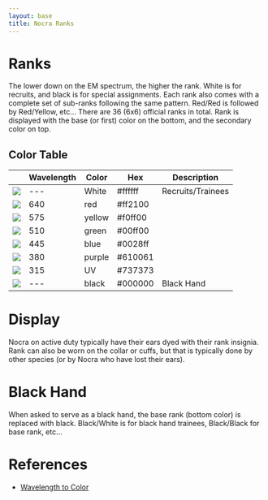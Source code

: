 ```yaml
---
layout: base
title: Nocra Ranks
---
```


# Ranks
The lower down on the EM spectrum, the higher the rank. White is for recruits, and black is for special assignments.
Each rank also comes with a complete set of sub-ranks following the same pattern. Red/Red is followed by Red/Yellow, etc... There are 36 (6x6) official ranks in total.
Rank is displayed with the base (or first) color on the bottom, and the secondary color on top. 

## Color Table
|                                                   | Wavelength | Color  | Hex     | Description |
|---------------------------------------------------|------------|--------|---------|-------------|
| ![](https://via.placeholder.com/24/ffffff/ffffff) | ---        | White  | #ffffff | Recruits/Trainees |
| ![](https://via.placeholder.com/24/ff2100/ff2100) | 640        | red    | #ff2100 | |
| ![](https://via.placeholder.com/24/f0ff00/f0ff00) | 575        | yellow | #f0ff00 | |
| ![](https://via.placeholder.com/24/00ff00/00ff00) | 510        | green  | #00ff00 | |
| ![](https://via.placeholder.com/24/0028ff/0028ff) | 445        | blue   | #0028ff | |
| ![](https://via.placeholder.com/24/610061/610061) | 380        | purple | #610061 | |
| ![](https://via.placeholder.com/24/737373/737373) | 315        | UV     | #737373 | |
| ![](https://via.placeholder.com/24/000000/000000) | ---        | black  | #000000 | Black Hand |

# Display
Nocra on active duty typically have their ears dyed with their rank insignia. Rank can also be worn on the collar or cuffs, but that is typically done by other species (or by Nocra who have lost their ears).

# Black Hand
When asked to serve as a black hand, the base rank (bottom color) is replaced with black. Black/White is for black hand trainees, Black/Black for base rank, etc...

# References
* [Wavelength to Color](https://academo.org/demos/wavelength-to-colour-relationship/)